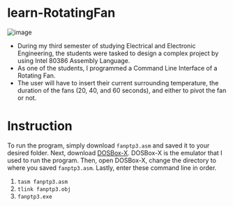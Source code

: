 # learn-RotatingFan

![image](https://media1.giphy.com/media/v1.Y2lkPTc5MGI3NjExcTVtcnFub3NqcjN4aDgza3hrdHgyeW5laWhtdzc0cm5kaGNibGkxcyZlcD12MV9pbnRlcm5hbF9naWZfYnlfaWQmY3Q9Zw/ZTx0n5QpYzMsNqZb1y/giphy.gif)


- During my third semester of studying Electrical and Electronic Engineering, the students were tasked to design a complex project by using Intel 80386 Assembly Language.
- As one of the students, I programmed a Command Line Interface of a Rotating Fan.
- The user will have to insert their current surrounding temperature, the duration of the fans (20, 40, and 60 seconds), and either to pivot the fan or not.

# Instruction
To run the program, simply download `fanptp3.asm` and saved it to your desired folder. Next, download [DOSBox-X](https://dosbox-x.com/). DOSBox-X is the emulator that I used to run the program. Then, open DOSBox-X, change the directory to where you saved `fanptp3.asm`. Lastly, enter these command line in order.
1. `tasm fanptp3.asm`
2. `tlink fanptp3.obj`
3. `fanptp3.exe`
